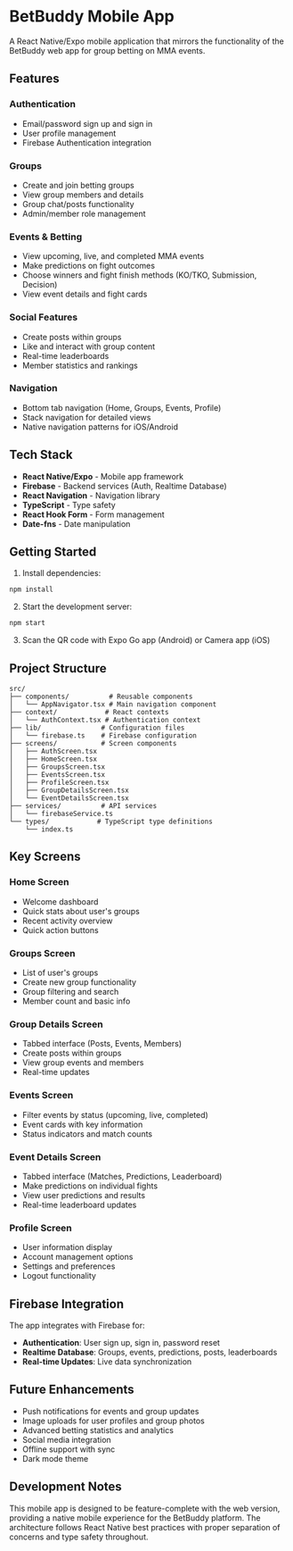 # BetBuddy Mobile App

A React Native/Expo mobile application that mirrors the functionality of the BetBuddy web app for group betting on MMA events.

## Features

### Authentication
- Email/password sign up and sign in
- User profile management
- Firebase Authentication integration

### Groups
- Create and join betting groups
- View group members and details
- Group chat/posts functionality
- Admin/member role management

### Events & Betting
- View upcoming, live, and completed MMA events
- Make predictions on fight outcomes
- Choose winners and fight finish methods (KO/TKO, Submission, Decision)
- View event details and fight cards

### Social Features
- Create posts within groups
- Like and interact with group content
- Real-time leaderboards
- Member statistics and rankings

### Navigation
- Bottom tab navigation (Home, Groups, Events, Profile)
- Stack navigation for detailed views
- Native navigation patterns for iOS/Android

## Tech Stack

- **React Native/Expo** - Mobile app framework
- **Firebase** - Backend services (Auth, Realtime Database)
- **React Navigation** - Navigation library
- **TypeScript** - Type safety
- **React Hook Form** - Form management
- **Date-fns** - Date manipulation

## Getting Started

1. Install dependencies:
```bash
npm install
```

2. Start the development server:
```bash
npm start
```

3. Scan the QR code with Expo Go app (Android) or Camera app (iOS)

## Project Structure

```
src/
├── components/          # Reusable components
│   └── AppNavigator.tsx # Main navigation component
├── context/            # React contexts
│   └── AuthContext.tsx # Authentication context
├── lib/               # Configuration files
│   └── firebase.ts    # Firebase configuration
├── screens/           # Screen components
│   ├── AuthScreen.tsx
│   ├── HomeScreen.tsx
│   ├── GroupsScreen.tsx
│   ├── EventsScreen.tsx
│   ├── ProfileScreen.tsx
│   ├── GroupDetailsScreen.tsx
│   └── EventDetailsScreen.tsx
├── services/          # API services
│   └── firebaseService.ts
└── types/            # TypeScript type definitions
    └── index.ts
```

## Key Screens

### Home Screen
- Welcome dashboard
- Quick stats about user's groups
- Recent activity overview
- Quick action buttons

### Groups Screen
- List of user's groups
- Create new group functionality
- Group filtering and search
- Member count and basic info

### Group Details Screen
- Tabbed interface (Posts, Events, Members)
- Create posts within groups
- View group events and members
- Real-time updates

### Events Screen
- Filter events by status (upcoming, live, completed)
- Event cards with key information
- Status indicators and match counts

### Event Details Screen
- Tabbed interface (Matches, Predictions, Leaderboard)
- Make predictions on individual fights
- View user predictions and results
- Real-time leaderboard updates

### Profile Screen
- User information display
- Account management options
- Settings and preferences
- Logout functionality

## Firebase Integration

The app integrates with Firebase for:
- **Authentication**: User sign up, sign in, password reset
- **Realtime Database**: Groups, events, predictions, posts, leaderboards
- **Real-time Updates**: Live data synchronization

## Future Enhancements

- Push notifications for events and group updates
- Image uploads for user profiles and group photos
- Advanced betting statistics and analytics
- Social media integration
- Offline support with sync
- Dark mode theme

## Development Notes

This mobile app is designed to be feature-complete with the web version, providing a native mobile experience for the BetBuddy platform. The architecture follows React Native best practices with proper separation of concerns and type safety throughout.
